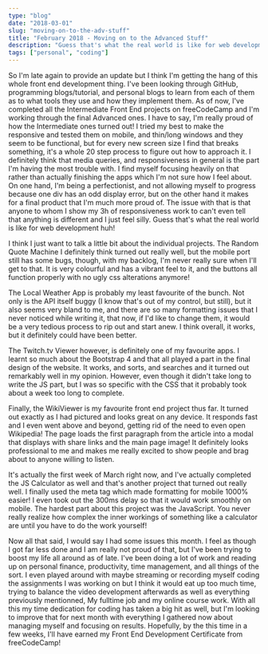 ```yaml
---
type: "blog"
date: "2018-03-01"
slug: "moving-on-to-the-adv-stuff"
title: "February 2018 - Moving on to the Advanced Stuff"
description: "Guess that's what the real world is like for web development."
tags: ["personal", "coding"]
---
```


So I'm late again to provide an update but I think I'm getting the hang of this whole front end development thing. I've been looking through GitHub, programming blogs/tutorial, and personal blogs to learn from each of them as to what tools they use and how they implement them. As of now, I've completed all the Intermediate Front End projects on freeCodeCamp and I'm working through the final Advanced ones. I have to say, I'm really proud of how the Intermediate ones turned out! I tried my best to make the responsive and tested them on mobile, and thin/long windows and they seem to be functional, but for every new screen size I find that breaks something, it's a whole 20 step process to figure out how to approach it. I definitely think that media queries, and responsiveness in general is the part I'm having the most trouble with. I find myself focusing heavily on that rather than actually finishing the apps which I'm not sure how I feel about. On one hand, I'm being a perfectionist, and not allowing myself to progress because one div has an odd display error, but on the other hand it makes for a final product that I'm much more proud of. The issue with that is that anyone to whom I show my 3h of responsiveness work to can't even tell that anything is different and I just feel silly. Guess that's what the real world is like for web development huh!

I think I just want to talk a little bit about the individual projects. The Random Quote Machine I definitely think turned out really well, but the mobile port still has some bugs, though, with my backlog, I'm never really sure when I'll get to that. It is very colourful and has a vibrant feel to it, and the buttons all function properly with no ugly css alterations anymore!

The Local Weather App is probably my least favourite of the bunch. Not only is the API itself buggy (I know that's out of my control, but still), but it also seems very bland to me, and there are so many formatting issues that I never noticed while writing it, that now, if I'd like to change them, it would be a very tedious process to rip out and start anew. I think overall, it works, but it definitely could have been better.

The Twitch.tv Viewer however, is definitely one of my favourite apps. I learnt so much about the Bootstrap 4 and that all played a part in the final design of the website. It works, and sorts, and searches and it turned out remarkably well in my opinion. However, even though it didn't take long to write the JS part, but I was so specific with the CSS that it probably took about a week too long to complete.

Finally, the WikiViewer is my favourite front end project thus far. It turned out exactly as I had pictured and looks great on any device. It responds fast and I even went above and beyond, getting rid of the need to even open Wikipedia! The page loads the first paragraph from the article into a modal that displays with share links and the main page image! It definitely looks professional to me and makes me really excited to show people and brag about to anyone willing to listen.

It's actually the first week of March right now, and I've actually completed the JS Calculator as well and that's another project that turned out really well. I finally used the meta tag which made formatting for mobile 1000% easier! I even took out the 300ms delay so that it would work smoothly on mobile. The hardest part about this project was the JavaScript. You never really realize how complex the inner workings of something like a calculator are until you have to do the work yourself!

Now all that said, I would say I had some issues this month. I feel as though I got far less done and I am really not proud of that, but I've been trying to boost my life all around as of late. I've been doing a lot of work and reading up on personal finance, productivity, time management, and all things of the sort. I even played around with maybe streaming or recording myself coding the assignments I was working on but I think it would eat up too much time, trying to balance the video development afterwards as well as everything previously mentionned, My fulltime job and my online course work. With all this my time dedication for coding has taken a big hit as well, but I'm looking to improve that for next month with everything I gathered now about managing myself and focusing on results. Hopefully, by the this time in a few weeks, I'll have earned my Front End Development Certificate from freeCodeCamp!
